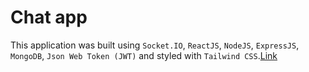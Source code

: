 # Chat app

This application was built using `Socket.IO`, `ReactJS`, `NodeJS`, `ExpressJS`, `MongoDB`, `Json Web Token (JWT)` and styled with `Tailwind CSS`.[Link](https://doconnect.onrender.com/)
